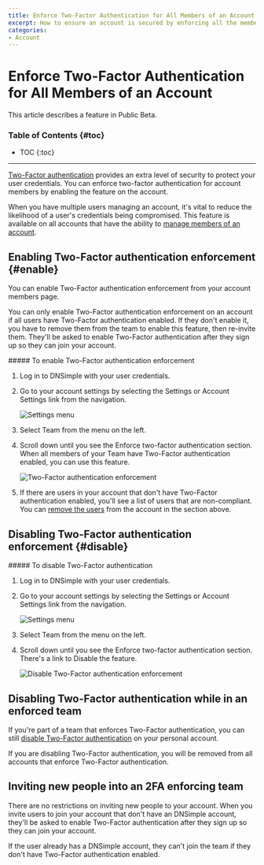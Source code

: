 ```yaml
---
title: Enforce Two-Factor Authentication for All Members of an Account
excerpt: How to ensure an account is secured by enforcing all the members of an account to use two-factor authentication.
categories:
- Account
---
```


# Enforce Two-Factor Authentication for All Members of an Account

<info>
This article describes a feature in Public Beta.
</info>

### Table of Contents {#toc}

* TOC
{:toc}

---

[Two-Factor authentication](/articles/two-factor-authentication/) provides an extra level of security to protect your user credentials. You can enforce two-factor authentication for account members by enabling the feature on the account.

When you have multiple users managing an account, it's vital to reduce the likelihood of a user's credentials being compromised. This feature is available on all accounts that have the ability to [manage members of an account](/articles/account-users/).

## Enabling Two-Factor authentication enforcement {#enable}

You can enable Two-Factor authentication enforcement from your account members page.

You can only enable Two-Factor authentication enforcement on an account if all users have Two-Factor authentication enabled. If they don't enable it, you have to remove them from the team to enable this feature, then re-invite them. They'll be asked to enable Two-Factor authentication after they sign up so they can join your account.

<div class="section-steps" markdown="1">
##### To enable Two-Factor authentication enforcement

1.  Log in to DNSimple with your user credentials.
1.  Go to your account settings by selecting the <label>Settings</label> or <label>Account Settings</label> link from the navigation.

    ![Settings menu](/files/account-settings-access.jpg)

1.  Select <label>Team</label> from the menu on the left.
1.  Scroll down until you see the <label>Enforce two-factor authentication</label> section. When all members of your Team have Two-Factor authentication enabled, you can use this feature.

    ![Two-Factor authentication enforcement](/files/account-2fa-enforcement.png)

1.  If there are users in your account that don't have Two-Factor authentication enabled, you'll see a list of users that are non-compliant. You can [remove the users](/articles/account-users/#removing-members-from-an-account) from the account in the section above.
</div>


## Disabling Two-Factor authentication enforcement {#disable}

<div class="section-steps" markdown="1">
##### To disable Two-Factor authentication

1.  Log in to DNSimple with your user credentials.
1.  Go to your account settings by selecting the <label>Settings</label> or <label>Account Settings</label> link from the navigation.

    ![Settings menu](/files/account-settings-access.jpg)

1.  Select <label>Team</label> from the menu on the left.
1.  Scroll down until you see the <label>Enforce two-factor authentication</label> section. There's a link to <label>Disable</label> the feature.

    ![Disable Two-Factor authentication enforcement](/files/account-disable-2fa-enforcement.png)
</div>


## Disabling Two-Factor authentication while in an enforced team

If you're part of a team that enforces Two-Factor authentication, you can still [disable Two-Factor authentication](/articles/two-factor-authentication/#disable) on your personal account.

<warning>
If you are disabling Two-Factor authentication, you will be removed from all accounts that enforce Two-Factor authentication.
</warning>


## Inviting new people into an 2FA enforcing team

There are no restrictions on inviting new people to your account. When you invite users to join your account that don't have an DNSimple account, they'll be asked to enable Two-Factor authentication after they sign up so they can join your account.

If the user already has a DNSimple account, they can't join the team if they don't have Two-Factor authentication enabled.
